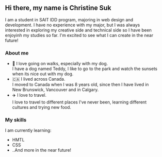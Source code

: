 ## Hi there, my name is Christine Suk
I am a student in SAIT IDD program, majoring in web design and development. I have no experience with my major, but I was always interested in exploring my creative side and technical side so I have been enjoyinh my studies so far. I'm excited to see what I can create in the near future! 
### About me 
<ul>
<li>🐶 I love going on walks, especially with my dog.</li>
  I have a dog named Teddy, I like to go to the park and watch the sunsets when its nice out with my dog.
<li>🇨🇦 I lived across Canada. </li>
  I moved to Canada when I was 8 years old, since then I have lived in New Brunswick, Vancouver and in Calgary.
<li>✈️ I love to travel.</li>
  I love to travel to different places I've never been, learning different cultures and trying new food.
</ul>

### My skills
I am currently learning: 
<ul>
  <li>HMTL</li>
  <li>CSS</li>
  <li>..And more in the near future!</li>
</ul>

